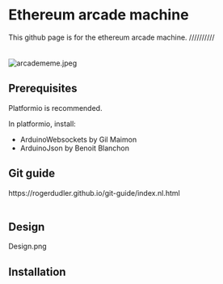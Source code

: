 <h1>Ethereum arcade machine</h1>
This github page is for the ethereum arcade machine.
//////////<br>
<br>
<br>
<img src="https://www.memesmonkey.com/images/memesmonkey/4b/4b2b621de652fa73f1f450950433b1b5.jpeg" alt="arcadememe.jpeg">
<h2>Prerequisites</h2>
<p>Platformio is recommended.</p>
<p>In platformio, install: </p>

<ul>
<li>ArduinoWebsockets by Gil Maimon</li>
  <li>ArduinoJson by Benoit Blanchon</i>
</ul>


<h2>Git guide</h2>
https://rogerdudler.github.io/git-guide/index.nl.html
<br>
<br>

<h2>Design</h2>
Design.png

<h2>Installation</h2>
